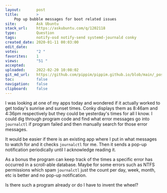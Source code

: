 ```yaml
---
layout:       post
title:        >
    Pop up bubble messages for boot related issues
site:         Ask Ubuntu
stack_url:    https://askubuntu.com/q/1202118
type:         Question
tags:         notify-osd notify-send systemd-journald conky
created_date: 2020-01-11 00:03:00
edit_date:    
votes:        "2 "
favorites:    1
views:        "51 "
accepted:     
uploaded:     2022-02-20 10:08:02
git_md_url:   https://github.com/pippim/pippim.github.io/blob/main/_posts/2020/2020-01-11-Pop-up-bubble-messages-for-boot-related-issues.md
toc:          false
navigation:   false
clipboard:    false
---
```


I was looking at one of my apps today and wondered if it actually worked to get today's sunrise and sunset times. Conky displays them as 8:46am and 4:36pm respectively but they could be yesterday's times for all I know. I could dig through program code and find what error messages go into `journalctl` if program failed and then manually search for those error messages.

It would be easier if there is an existing app where I put in what messages to watch for and it checks `journalctl` for me. Then it sends a pop-up notification periodically until I acknowledge reading it.

As a bonus the program can keep track of the times a specific error has occurred in a scroll-able database. Maybe for some errors such as NTFS permissions which spam `journalctl` just the count per day, week, month, etc is better and no pop-up notification.

Is there such a program already or do I have to invent the wheel?

